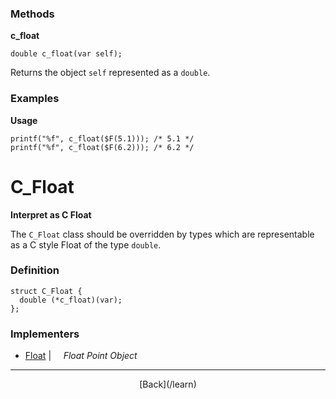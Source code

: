   <div class="row">
  <div class="col-xs-6 col-md-6">

### Methods

__c_float__

    double c_float(var self);

Returns the object `self` represented as a `double`.

### Examples

__Usage__

    printf("%f", c_float($F(5.1))); /* 5.1 */
    printf("%f", c_float($F(6.2))); /* 6.2 */
    



  </div>
  <div class="col-xs-6 col-md-6">

# C_Float
__Interpret as C Float__

The `C_Float` class should be overridden by types which are representable as a C style Float of the type `double`.

### Definition

    struct C_Float {
      double (*c_float)(var);
    };
    

### Implementers

* <span class="docitem">[Float](/learn/float)</span> | &nbsp; &nbsp;   _Float Point Object_

* * *

  <p style="text-align:center;">
[Back](/learn)
  </p>

  </div>
  </div>
